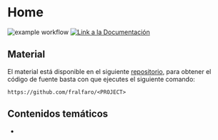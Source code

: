 # Home
![example workflow](https://github.com/fralfaro/<PROJECT>/actions/workflows/documentation.yml/badge.svg)
<a href="https://fralfaro.github.io/<PROJECT>/"><img alt="Link a la Documentación" src="https://img.shields.io/badge/docs-link-brightgreen"></a>


<PROJECT DESCRIPTION>

## Material

El material está disponible en el siguiente [repositorio](https://github.com/fralfaro/<PROJECT>), para obtener el código de fuente basta con que ejecutes el siguiente comando:

```
https://github.com/fralfaro/<PROJECT>
```

## Contenidos temáticos

* 

